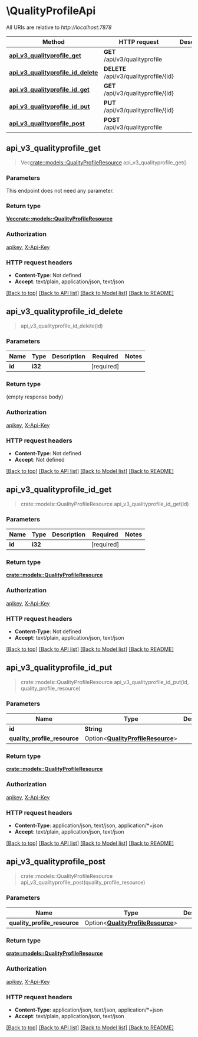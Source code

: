 # \QualityProfileApi

All URIs are relative to *http://localhost:7878*

Method | HTTP request | Description
------------- | ------------- | -------------
[**api_v3_qualityprofile_get**](QualityProfileApi.md#api_v3_qualityprofile_get) | **GET** /api/v3/qualityprofile | 
[**api_v3_qualityprofile_id_delete**](QualityProfileApi.md#api_v3_qualityprofile_id_delete) | **DELETE** /api/v3/qualityprofile/{id} | 
[**api_v3_qualityprofile_id_get**](QualityProfileApi.md#api_v3_qualityprofile_id_get) | **GET** /api/v3/qualityprofile/{id} | 
[**api_v3_qualityprofile_id_put**](QualityProfileApi.md#api_v3_qualityprofile_id_put) | **PUT** /api/v3/qualityprofile/{id} | 
[**api_v3_qualityprofile_post**](QualityProfileApi.md#api_v3_qualityprofile_post) | **POST** /api/v3/qualityprofile | 



## api_v3_qualityprofile_get

> Vec<crate::models::QualityProfileResource> api_v3_qualityprofile_get()


### Parameters

This endpoint does not need any parameter.

### Return type

[**Vec<crate::models::QualityProfileResource>**](QualityProfileResource.md)

### Authorization

[apikey](../README.md#apikey), [X-Api-Key](../README.md#X-Api-Key)

### HTTP request headers

- **Content-Type**: Not defined
- **Accept**: text/plain, application/json, text/json

[[Back to top]](#) [[Back to API list]](../README.md#documentation-for-api-endpoints) [[Back to Model list]](../README.md#documentation-for-models) [[Back to README]](../README.md)


## api_v3_qualityprofile_id_delete

> api_v3_qualityprofile_id_delete(id)


### Parameters


Name | Type | Description  | Required | Notes
------------- | ------------- | ------------- | ------------- | -------------
**id** | **i32** |  | [required] |

### Return type

 (empty response body)

### Authorization

[apikey](../README.md#apikey), [X-Api-Key](../README.md#X-Api-Key)

### HTTP request headers

- **Content-Type**: Not defined
- **Accept**: Not defined

[[Back to top]](#) [[Back to API list]](../README.md#documentation-for-api-endpoints) [[Back to Model list]](../README.md#documentation-for-models) [[Back to README]](../README.md)


## api_v3_qualityprofile_id_get

> crate::models::QualityProfileResource api_v3_qualityprofile_id_get(id)


### Parameters


Name | Type | Description  | Required | Notes
------------- | ------------- | ------------- | ------------- | -------------
**id** | **i32** |  | [required] |

### Return type

[**crate::models::QualityProfileResource**](QualityProfileResource.md)

### Authorization

[apikey](../README.md#apikey), [X-Api-Key](../README.md#X-Api-Key)

### HTTP request headers

- **Content-Type**: Not defined
- **Accept**: text/plain, application/json, text/json

[[Back to top]](#) [[Back to API list]](../README.md#documentation-for-api-endpoints) [[Back to Model list]](../README.md#documentation-for-models) [[Back to README]](../README.md)


## api_v3_qualityprofile_id_put

> crate::models::QualityProfileResource api_v3_qualityprofile_id_put(id, quality_profile_resource)


### Parameters


Name | Type | Description  | Required | Notes
------------- | ------------- | ------------- | ------------- | -------------
**id** | **String** |  | [required] |
**quality_profile_resource** | Option<[**QualityProfileResource**](QualityProfileResource.md)> |  |  |

### Return type

[**crate::models::QualityProfileResource**](QualityProfileResource.md)

### Authorization

[apikey](../README.md#apikey), [X-Api-Key](../README.md#X-Api-Key)

### HTTP request headers

- **Content-Type**: application/json, text/json, application/*+json
- **Accept**: text/plain, application/json, text/json

[[Back to top]](#) [[Back to API list]](../README.md#documentation-for-api-endpoints) [[Back to Model list]](../README.md#documentation-for-models) [[Back to README]](../README.md)


## api_v3_qualityprofile_post

> crate::models::QualityProfileResource api_v3_qualityprofile_post(quality_profile_resource)


### Parameters


Name | Type | Description  | Required | Notes
------------- | ------------- | ------------- | ------------- | -------------
**quality_profile_resource** | Option<[**QualityProfileResource**](QualityProfileResource.md)> |  |  |

### Return type

[**crate::models::QualityProfileResource**](QualityProfileResource.md)

### Authorization

[apikey](../README.md#apikey), [X-Api-Key](../README.md#X-Api-Key)

### HTTP request headers

- **Content-Type**: application/json, text/json, application/*+json
- **Accept**: text/plain, application/json, text/json

[[Back to top]](#) [[Back to API list]](../README.md#documentation-for-api-endpoints) [[Back to Model list]](../README.md#documentation-for-models) [[Back to README]](../README.md)

